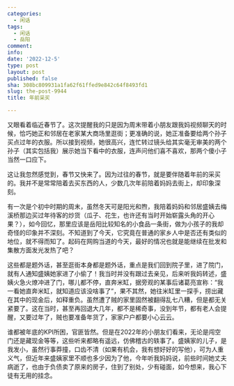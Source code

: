 ```yaml
---
categories:
  - 闲话
tags:
  - 闲话
  - 岳阳
comment: 
info: 
date: '2022-12-5'
type: post
layout: post
published: false
sha: 308bc809931a1fa62f61ffed9e842c64f8493fd1
slug: the-post-9944
title: 年前采买

---
```

又眼看着临近春节了。这次提醒我的只是因为周末带着小朋友跟我妈视频聊天的时候，恰巧她正和邻居在老家某大商场里逛街；更准确的说，她正准备要给两个孙子买点过年的衣服。所以接到视频，她很高兴，连忙转过镜头给其实毫无审美的两个孙子（其实包括我）展示她当下看中的衣服，连声问他们喜不喜欢，那两个傻小子当然一口应下。

这让我忽然感觉到，春节又快来了。因为过往的春节，就是要伴随着年前的采买的。我并不是常常陪着去买东西的人，少数几次年前陪着妈妈去街上，却印象深刻。

有一次是个初中时期的周末，虽然冬天可是阳光和煦，我陪着妈妈和邻居盛姨去梅溪桥那边买过年待客的炒货（瓜子、花生，也许还有当时开始崭露头角的开心果？），如今回忆，那里应该是岳阳比较知名的小食品一条街，做为小孩子的我却奇怪的印象并不深刻。不知道到了今天，它究竟在普通的家乡人中是否还有类似的地位，就不得而知了。起码在网购当道的今天，最好的情况也就是能继续在批发和集散方面发光发热了吧？

这些都是题外话，甚至逛街本身都是题外话，重点是我们回到院子里，进了院门，就有人通知盛姨她家进了小偷了！我当时并没有跟过去亲见，后来听我妈转述，盛姨火急火燎冲进了门，哪儿都不停，直奔米缸，据旁观的某事后诸葛亮宣称：“我一看她直奔米缸，就知道应该没啥事了”，果不其然，她往米缸里一探手，捞出藏在其中的现金后，如释重负。虽然遭了贼的家里固然被翻得乱七八糟，但是都无关紧要了。这在当时，甚至再回退大几年，都不是稀奇事，没到年节，都有老人会提醒，又要过年了，贼也要准备年货了，家家户户都要小心云云。

谁都被年底的KPI所困，官匪皆然。但是在2022年的小朋友们看来，无论是闯空门还是藏现金等等，这些听来都略有遥远，仿佛稽古的轶事了。盛姨家的儿子，是我发小，虽然行事莽撞，口齿不清（如果有机会，我有想好好的写他），可为人重义气，但近年来盛姨家里不顺也多少因为了他，今年听我妈妈说，前些时间她丈夫病逝了，也由于负债卖了原来的房子，住到了别处，少有碰面，如今想来，我心下徒有无用的挂念。

